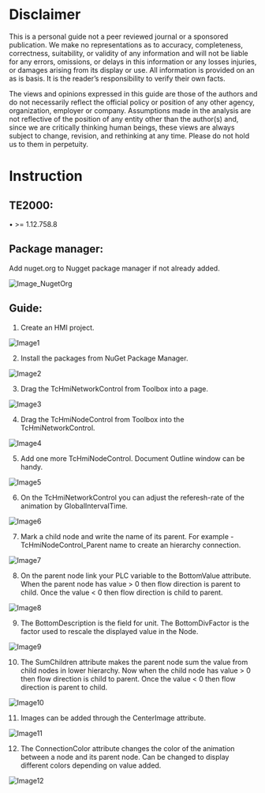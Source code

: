 # Disclaimer

This is a personal guide not a peer reviewed journal or a sponsored publication. We make no representations as to accuracy, completeness, correctness, suitability, or validity of any information and will not be liable for any errors, omissions, or delays in this information or any losses injuries, or damages arising from its display or use. All information is provided on an as is basis. It is the reader’s responsibility to verify their own facts.

The views and opinions expressed in this guide are those of the authors and do not necessarily reflect the official policy or position of any other agency, organization, employer or company. Assumptions made in the analysis are not reflective of the position of any entity other than the author(s) and, since we are critically thinking human beings, these views are always subject to change, revision, and rethinking at any time. Please do not hold us to them in perpetuity.

# Instruction

## TE2000:
• >= 1.12.758.8

## Package manager:

Add nuget.org to Nugget package manager if not already added.

![Image_NugetOrg](https://github.com/CsvGit/FrameworkControl_Network/assets/115890823/54a4da6a-f4d3-4926-bc20-879216f28426)

## Guide:
1. Create an HMI project.

![Image1](https://github.com/CsvGit/FrameworkControl_Network/assets/115890823/49ff63b5-b8dd-4467-9f5e-40fcaf4f7d83)

2. Install the packages from NuGet Package Manager.

![Image2](https://github.com/CsvGit/FrameworkControl_Network/assets/115890823/9da90357-05af-4bf8-92ac-f65452334b74)

3. Drag the TcHmiNetworkControl from Toolbox into a page.

![Image3](https://github.com/CsvGit/FrameworkControl_Network/assets/115890823/8f410f21-4166-4346-9213-1c46aa3269f3)

4. Drag the TcHmiNodeControl from Toolbox into the TcHmiNetworkControl. 

![Image4](https://github.com/CsvGit/FrameworkControl_Network/assets/115890823/ff38bd34-ffbf-4715-84a3-da7b8d79034d)

5. Add one more TcHmiNodeControl. Document Outline window can be handy.

![Image5](https://github.com/CsvGit/FrameworkControl_Network/assets/115890823/7eade1a2-0f19-491d-8875-04bf199c8ea7)

6. On the TcHmiNetworkControl you can adjust the referesh-rate of the animation by 
GlobalIntervalTime.

![Image6](https://github.com/CsvGit/FrameworkControl_Network/assets/115890823/8e14a4d5-8080-4cbd-9e64-60b9546d1adf)

7. Mark a child node and write the name of its parent. For example - TcHmiNodeControl_Parent
name to create an hierarchy connection.

![Image7](https://github.com/CsvGit/FrameworkControl_Network/assets/115890823/79b413f4-b2a5-43d1-9033-8310cfa9fab9)

8. On the parent node link your PLC variable to the BottomValue attribute. When the parent node 
has value > 0 then flow direction is parent to child. Once the value < 0 then flow direction is child 
to parent. 

![Image8](https://github.com/CsvGit/FrameworkControl_Network/assets/115890823/5ffcad75-bc00-434e-867e-cbf6b1d60761)

9. The BottomDescription is the field for unit. The BottomDivFactor is the factor used to rescale the 
displayed value in the Node.

![Image9](https://github.com/CsvGit/FrameworkControl_Network/assets/115890823/6a758040-cc42-4cc7-a2dd-3900ed3eb748)

10. The SumChildren attribute makes the parent node sum the value from child nodes in lower 
hierarchy. Now when the child node has value > 0 then flow direction is child to parent. Once the value < 0 then flow direction is parent to child.

![Image10](https://github.com/CsvGit/FrameworkControl_Network/assets/115890823/b0dd7e2d-0457-4c4b-83d2-08bb2dd76c7e)

11. Images can be added through the CenterImage attribute.

![Image11](https://github.com/CsvGit/FrameworkControl_Network/assets/115890823/9a9eaf03-48f7-4499-8a15-b08443b6ab7c)

12. The ConnectionColor attribute changes the color of the animation between a node and its 
parent node. Can be changed to display different colors depending on value added.

![Image12](https://github.com/CsvGit/FrameworkControl_Network/assets/115890823/a7054d62-a886-43d9-a48c-4d1c624982ec)
